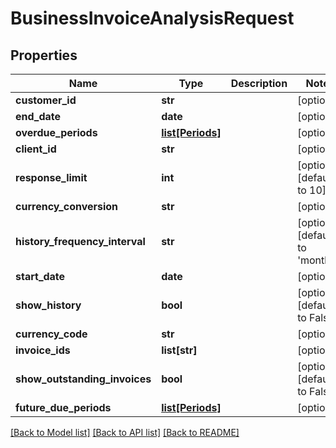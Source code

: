 # BusinessInvoiceAnalysisRequest

## Properties
Name | Type | Description | Notes
------------ | ------------- | ------------- | -------------
**customer_id** | **str** |  | [optional] 
**end_date** | **date** |  | [optional] 
**overdue_periods** | [**list[Periods]**](Periods.md) |  | [optional] 
**client_id** | **str** |  | [optional] 
**response_limit** | **int** |  | [optional] [default to 10]
**currency_conversion** | **str** |  | [optional] 
**history_frequency_interval** | **str** |  | [optional] [default to 'month']
**start_date** | **date** |  | [optional] 
**show_history** | **bool** |  | [optional] [default to False]
**currency_code** | **str** |  | [optional] 
**invoice_ids** | **list[str]** |  | [optional] 
**show_outstanding_invoices** | **bool** |  | [optional] [default to False]
**future_due_periods** | [**list[Periods]**](Periods.md) |  | [optional] 

[[Back to Model list]](../README.md#documentation-for-models) [[Back to API list]](../README.md#documentation-for-api-endpoints) [[Back to README]](../README.md)


